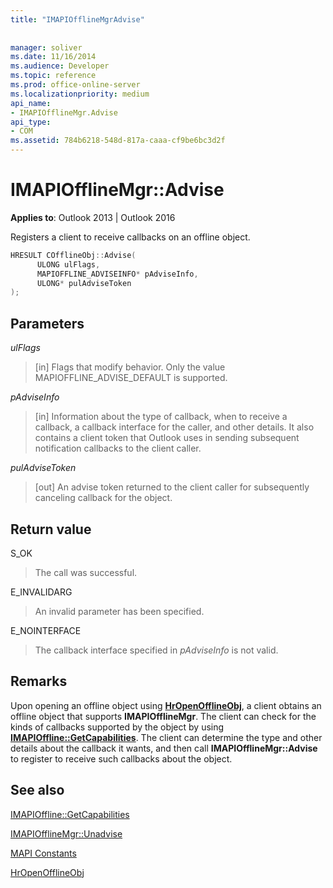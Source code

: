 ```yaml
---
title: "IMAPIOfflineMgrAdvise"
 
 
manager: soliver
ms.date: 11/16/2014
ms.audience: Developer
ms.topic: reference
ms.prod: office-online-server
ms.localizationpriority: medium
api_name:
- IMAPIOfflineMgr.Advise
api_type:
- COM
ms.assetid: 784b6218-548d-817a-caaa-cf9be6bc3d2f
---
```


# IMAPIOfflineMgr::Advise

  
  
**Applies to**: Outlook 2013 | Outlook 2016 
  
Registers a client to receive callbacks on an offline object.
  
```cpp
HRESULT COfflineObj::Advise( 
      ULONG ulFlags, 
      MAPIOFFLINE_ADVISEINFO* pAdviseInfo, 
      ULONG* pulAdviseToken 
);
```

## Parameters

 _ulFlags_
  
> [in] Flags that modify behavior. Only the value MAPIOFFLINE_ADVISE_DEFAULT is supported. 
    
 _pAdviseInfo_
  
> [in] Information about the type of callback, when to receive a callback, a callback interface for the caller, and other details. It also contains a client token that Outlook uses in sending subsequent notification callbacks to the client caller.
    
 _pulAdviseToken_
  
> [out] An advise token returned to the client caller for subsequently canceling callback for the object.
    
## Return value

S_OK
  
> The call was successful.
    
E_INVALIDARG
  
> An invalid parameter has been specified.
    
E_NOINTERFACE
  
> The callback interface specified in  *pAdviseInfo*  is not valid. 
    
## Remarks

Upon opening an offline object using **[HrOpenOfflineObj](hropenofflineobj.md)**, a client obtains an offline object that supports **IMAPIOfflineMgr**. The client can check for the kinds of callbacks supported by the object by using **[IMAPIOffline::GetCapabilities](imapioffline-getcapabilities.md)**. The client can determine the type and other details about the callback it wants, and then call **IMAPIOfflineMgr::Advise** to register to receive such callbacks about the object. 
  
## See also



[IMAPIOffline::GetCapabilities](imapioffline-getcapabilities.md)
  
[IMAPIOfflineMgr::Unadvise](imapiofflinemgr-unadvise.md)


[MAPI Constants](mapi-constants.md)
  
[HrOpenOfflineObj](hropenofflineobj.md)

